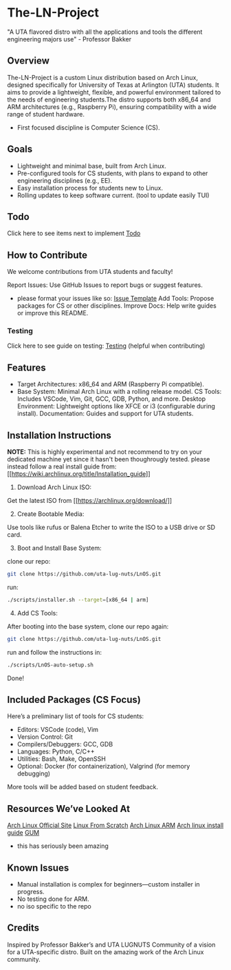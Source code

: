 # The-LN-Project
"A UTA flavored distro with all the applications and tools the different engineering majors use" - Professor Bakker

## Overview
The-LN-Project is a custom Linux distribution based on Arch Linux, designed specifically for University of Texas at Arlington (UTA) students. It aims to provide a lightweight, flexible, and powerful environment tailored to the needs of engineering students.The distro supports both x86_64 and ARM architectures (e.g., Raspberry Pi), ensuring compatibility with a wide range of student hardware.

* First focused discipline is Computer Science (CS). 

## Goals 

* Lightweight and minimal base, built from Arch Linux.
* Pre-configured tools for CS students, with plans to expand to other engineering disciplines (e.g., EE).
* Easy installation process for students new to Linux.
* Rolling updates to keep software current. (tool to update easily TUI)

## Todo
Click here to see items next to implement [Todo](TODO.md)

## How to Contribute
We welcome contributions from UTA students and faculty!

Report Issues: Use GitHub Issues to report bugs or suggest features.
* please format your issues like so: [Issue Template](docs/issues.md)
Add Tools: Propose packages for CS or other disciplines.
Improve Docs: Help write guides or improve this README.

### Testing

Click here to see guide on testing: [Testing](docs/testing.md)
(helpful when contributing)

## Features

* Target Architectures: x86_64 and ARM (Raspberry Pi compatible).
* Base System: Minimal Arch Linux with a rolling release model.
CS Tools: Includes VSCode, Vim, Git, GCC, GDB, Python, and more.
Desktop Environment: Lightweight options like XFCE or i3 (configurable during install).
Documentation: Guides and support for UTA students.


## Installation Instructions

**NOTE:** This is highly experimental and not recommend to try on your dedicated machine yet since it hasn't been thoughrougly tested.
please instead follow a real install guide from: [[https://wiki.archlinux.org/title/Installation_guide]] 

1. Download Arch Linux ISO:

Get the latest ISO from [[https://archlinux.org/download/]]

2. Create Bootable Media:

Use tools like rufus or Balena Etcher to write the ISO to a USB drive or SD card.


3. Boot and Install Base System:

clone our repo:
```bash
git clone https://github.com/uta-lug-nuts/LnOS.git
```

run:
```bash
./scripts/installer.sh --target=[x86_64 | arm]
```

4. Add CS Tools:

After booting into the base system, clone our repo again:
```bash
git clone https://github.com/uta-lug-nuts/LnOS.git
```

run and follow the instructions in:
```bash
./scripts/LnOS-auto-setup.sh
```

Done! 



## Included Packages (CS Focus)
Here’s a preliminary list of tools for CS students:

* Editors: VSCode (code), Vim
* Version Control: Git
* Compilers/Debuggers: GCC, GDB
* Languages: Python, C/C++
* Utilities: Bash, Make, OpenSSH
* Optional: Docker (for containerization), Valgrind (for memory debugging)

More tools will be added based on student feedback.


## Resources We’ve Looked At

[Arch Linux Official Site](https://archlinux.org)
[Linux From Scratch](https://linuxfromscratch.org)
[Arch Linux ARM](https://archlinuxarm.org/)
[Arch linux install guide](https://arch.d3sox.me/installation/setup-users)
[GUM](https://github.com/charmbracelet/gum?tab=readme-ov-file)
* this has seriously been amazing


## Known Issues

* Manual installation is complex for beginners—custom installer in progress.
* No testing done for ARM.
* no iso specific to the repo 


## Credits

Inspired by Professor Bakker’s and UTA LUGNUTS Community of a vision for a UTA-specific distro.
Built on the amazing work of the Arch Linux community.


